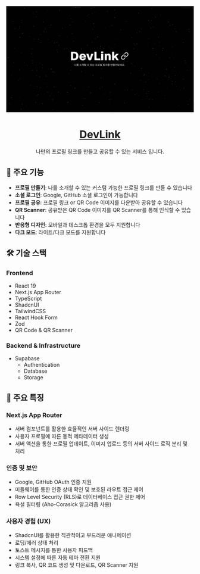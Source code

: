 <a href="https://dev-link-iota.vercel.app">
  <img src="./public/logo2.png" alt="Logo Image">
  <h1 align="center">DevLink</h1>
</a>

<p align="center">
 나만의 프로필 링크를 만들고 공유할 수 있는 서비스 입니다.
</p>

## 🌟 주요 기능

- **프로필 만들기**: 나를 소개할 수 있는 커스텀 가능한 프로필 링크를 만들 수 있습니다
- **소셜 로그인**: Google, GitHub 소셜 로그인이 가능합니다
- **프로필 공유**: 프로필 링크 or QR Code 이미지를 다운받아 공유할 수 있습니다
- **QR Scanner**: 공유받은 QR Code 이미지를 QR Scanner를 통해 인식할 수 있습니다
- **반응형 디자인**: 모바일과 데스크톱 환경을 모두 지원합니다
- **다크 모드**: 라이트/다크 모드를 지원합니다

## 🛠 기술 스택

### Frontend

- React 19
- Next.js App Router
- TypeScript
- ShadcnUI
- TailwindCSS
- React Hook Form
- Zod
- QR Code & QR Scanner

### Backend & Infrastructure

- Supabase
  - Authentication
  - Database
  - Storage

## 🎯 주요 특징

### Next.js App Router

- 서버 컴포넌트를 활용한 효율적인 서버 사이드 렌더링
- 사용자 프로필에 따른 동적 메타데이터 생성
- 서버 액션을 통한 프로필 업데이트, 이미지 업로드 등의 서버 사이드 로직 분리 및 처리

### 인증 및 보안

- Google, GitHub OAuth 인증 지원
- 미들웨어를 통한 인증 상태 확인 및 보호된 라우트 접근 제어
- Row Level Security (RLS)로 데이터베이스 접근 권한 제어
- 욕설 필터링 (Aho-Corasick 알고리즘 사용)

### 사용자 경험 (UX)

- ShadcnUI를 활용한 직관적이고 부드러운 애니메이션
- 로딩/에러 상태 처리
- 토스트 메시지를 통한 사용자 피드백
- 시스템 설정에 따른 자동 테마 전환 지원
- 링크 복사, QR 코드 생성 및 다운로드, QR Scanner 지원
